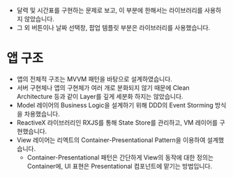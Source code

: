 - 달력 및 시간표를 구현하는 문제로 보고, 이 부분에 한해서는 라이브러리를 사용하지 않았습니다.
- 그 외 버튼이나 날짜 선택창, 팝업 템플릿 부분은 라이브러리를 사용했습니다.

# 앱 구조
- 앱의 전체적 구조는 MVVM 패턴을 바탕으로 설계하였습니다.
- 서버 구현체나 앱의 구현체가 여러 개로 분화되지 않기 때문에 Clean Architecture 등과 같이 Layer를 깊게 세분화 하지는 않았습니다.
- Model 레이어의 Business Logic을 설계하기 위해 DDD의 Event Storming 방식을 차용했습니다.
- ReactiveX 라이브러리인 RXJS를 통해 State Store를 관리하고, VM 레이어를 구현했습니다.
- View 레이어는 리액트의 Container-Presentational Pattern을 이용하여 설계했습니다.
  - Container-Presentational 패턴은 간단하게 View의 동작에 대한 정의는 Container에, UI 표현은 Presentational 컴포넌트에 맡기는 방법입니다.
